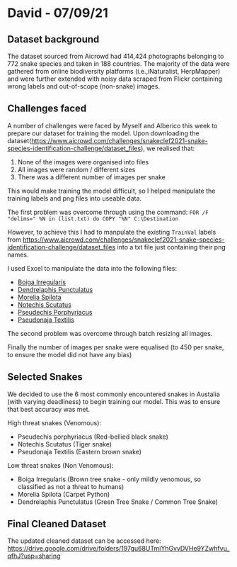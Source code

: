 # David - 07/09/21

## Dataset background

The dataset sourced from Aicrowd had 414,424 photographs belonging to 772 snake species and taken in 188 countries. The majority of the data were gathered from online biodiversity platforms (i.e.,iNaturalist, HerpMapper) and were further extended with noisy data scraped from Flickr containing wrong labels and out-of-scope (non-snake) images.

## Challenges faced
A number of challenges were faced by Myself and Alberico this week to prepare our dataset for training the model.
Upon downloading the dataset(https://www.aicrowd.com/challenges/snakeclef2021-snake-species-identification-challenge/dataset_files), we realised that:

1. None of the images were organised into files
2. All images were random / different sizes
3. There was a different number of images per snake

This would make training the model difficult, so I helped manipulate the training labels and png files into useable data.

The first problem was overcome through using the command:
`FOR /F "delims=" %N in (list.txt) do COPY "%N" C:\Destination`

However, to achieve this I had to manpulate the existing `TrainVal` labels from https://www.aicrowd.com/challenges/snakeclef2021-snake-species-identification-challenge/dataset_files into a txt file just containing their png names.

I used Excel to manipulate the data into the following files:
- [Boiga Irregularis](BoigaIrregularis.txt)
- [Dendrelaphis Punctulatus](DendrelaphisPunctulatus.txt)
- [Morelia Spilota](MoreliaSpilota.txt)
- [Notechis Scutatus](NotechisScutatus.txt)
- [Pseudechis Porphyriacus](PseudechisPorphyriacus.txt)
- [Pseudonaja Textilis](PseudonajaTextilis.txt)

The second problem was overcome through batch resizing all images.

Finally the number of images per snake were equalised (to 450 per snake, to ensure the model did not have any bias)

## Selected Snakes

We decided to use the 6 most commonly encountered snakes in Austalia (with varying deadliness) to begin training our model. This was to ensure that best accuracy was met.

High threat snakes (Venomous):
- Pseudechis porphyriacus (Red-bellied black snake)
- Notechis Scutatus (Tiger snake)
- Pseudonaja Textilis (Eastern brown snake)

Low threat snakes (Non Venomous):
- Boiga Irregularis (Brown tree snake - only mildly venomous, so classified as not a threat to humans)
- Morelia Spilota (Carpet Python)
- Dendrelaphis Punctulatus (Green Tree Snake / Common Tree Snake)

## Final Cleaned Dataset

The updated cleaned dataset can be accessed here:
https://drive.google.com/drive/folders/197gu68UTmiYhGvvDVHe9YZwhfvu_qfhJ?usp=sharing
